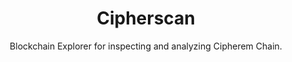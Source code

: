 <h1 align="center">Cipherscan</h1>
<p align="center">Blockchain Explorer for inspecting and analyzing Cipherem Chain.</p>
<div align="center">

</div>

